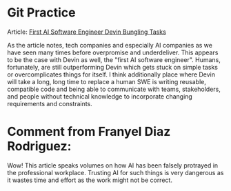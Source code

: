 # Git Practice

Article: [First AI Software Engineer Devin Bungling Tasks](https://futurism.com/first-ai-software-engineer-devin-bungling-tasks)

As the article notes, tech companies and especially AI companies as we have seen many times before overpromise and underdeliver. This appears to be the case with Devin as well, the "first AI software engineer". Humans, fortunately, are still outperforming Devin which gets stuck on simple tasks or overcomplicates things for itself. I think additionally place where Devin will take a long, long time to replace a human SWE is writing reusable, compatible code and being able to communicate with teams, stakeholders, and people without technical knowledge to incorporate changing requirements and constraints. 

 # Comment from Franyel Diaz Rodriguez:

Wow! This article speaks volumes on how AI has been falsely protrayed in the professional workplace. Trusting AI for such things is very dangerous as it wastes time and effort as the work might not be correct.



